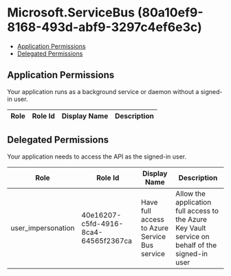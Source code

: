 # Microsoft.ServiceBus (80a10ef9-8168-493d-abf9-3297c4ef6e3c)
- [Application Permissions](#application-permissions)
- [Delegated Permissions](#delegated-permissions)

## Application Permissions
Your application runs as a background service or daemon without a signed-in user.

| Role | Role Id | Display Name | Description |
|---|---|---|---|

## Delegated Permissions
Your application needs to access the API as the signed-in user. 

| Role | Role Id | Display Name | Description |
|---|---|---|---|
| user_impersonation | 40e16207-c5fd-4916-8ca4-64565f2367ca | Have full access to Azure Service Bus service | Allow the application full access to the Azure Key Vault service on behalf of the signed-in user |

